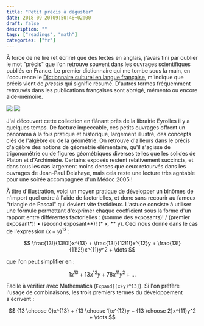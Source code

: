 ```yaml
---
title: "Petit précis à déguster"
date: 2018-09-20T09:50:48+02:00
draft: false
description: ""
tags: ["readings", "math"]
categories: ["fr"]
---
```


À force de ne lire (et écrire) que des textes en anglais, j'avais fini par oublier le mot "précis" que l'on retrouve souvent dans les ouvrages scientifiques publiés en France. Le premier dictionnaire qui me tombe sous la main, en l'occurence le [Dictionnaire culturel en langue française](http://bit.ly/2Ox5pwt), m'indique que précis vient de *pressis* qui signifie résumé. D'autres termes fréquemment retrouvés dans les publications françaises sont abrégé, mémento ou encore aide-mémoire.

<!--more-->

![](/img/70115957.jpg)
![](/img/70115960.jpg)

J'ai découvert cette collection en flânant près de la librairie Eyrolles il y a quelques temps. De facture impeccable, ces petits ouvrages offrent un panorama à la fois pratique et historique, largement illustré, des concepts clés de l'algèbre ou de la géométrie. On retrouve d'ailleurs dans le précis d'algèbre des notions de géométrie élémentaire, qu'il s'agisse de trigonométrie ou de figures géométriques diverses telles que les solides de Platon et d'Archimède. Certains exposés restent relativement succincts, et dans tous les cas largement moins denses que ceux retourvés dans les ouvrages de Jean-Paul Delahaye, mais cela reste une lecture très agréable pour une soirée accompagnée d'un Médoc 2005 !

À titre d'illustration, voici un moyen pratique de développer un binômes de n'import quel ordre à l'aide de factorielles, et donc sans recourir au fameux "triangle de Pascal" qui devient vite fastidieux. L'astuce consiste à utiliser une formule permettant d'exprimer chaque coefficient sous la forme d'un rapport entre différentes factorielles : (somme des exposants)! / (premier exposant*)! • (second exposant**)! (* x, ** y). Ceci nous donne dans le cas de l'expression $(x+y)^{13}$ :

$$ \frac{13!}{13!0!}x^{13} + \frac{13!}{12!1!}x^{12}y + \frac{13!}{11!2!}x^{11}y^2 + \dots $$

que l'on peut simplifier en :

$$ 1x^{13} + 13x^{12}y + 78x^{11}y^2 + \dots $$

Facile à vérifier avec Mathematica (`Expand[(x+y)^13]`). Si l'on préfère l'usage de combinaisons, les trois premiers termes du développement s'écrivent :

$$ {13 \choose 0}x^{13} + {13 \choose 1}x^{12}y + {13 \choose 2}x^{11}y^2 + \dots $$
